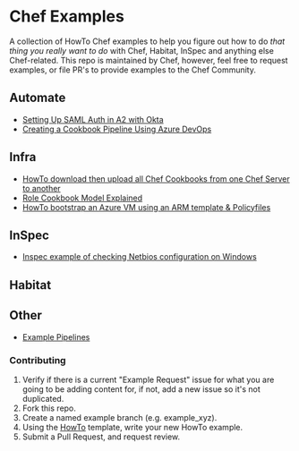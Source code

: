 # Chef Examples

A collection of HowTo Chef examples to help you figure out how to do _that thing you really want to do_ with Chef, Habitat, InSpec and anything else Chef-related. This repo is maintained by Chef, however, feel free to request examples, or file PR's to provide examples to the Chef Community.

## Automate

- [Setting Up SAML Auth in A2 with Okta](./examples/A2SamlWithOkta.md)
- [Creating a Cookbook Pipeline Using Azure DevOps](./examples/AzureDevOpsCookbookPipeline.md)

## Infra

- [HowTo download then upload all Chef Cookbooks from one Chef Server to another](./examples/DownloadUploadCookbooks.md)
- [Role Cookbook Model Explained](./examples/RoleCookbookModel.md)
- [HowTo bootstrap an Azure VM using an ARM template & Policyfiles](./examples/AzureArmChefClientBootstrap/README.md)

## InSpec

- [Inspec example of checking Netbios configuration on Windows](./examples/InspecNetBiosQuery.md)

## Habitat

## Other

- [Example Pipelines](./examples/pipelines/PipelineOverview.md)

### Contributing

1. Verify if there is a current "Example Request" issue for what you are
going to be adding content for, if not, add a new issue so it's not duplicated.
1. Fork this repo.
1. Create a named example branch (e.g. example_xyz).
1. Using the [HowTo](./HowToTemplate.md) template, write your new HowTo example.
1. Submit a Pull Request, and request review.
